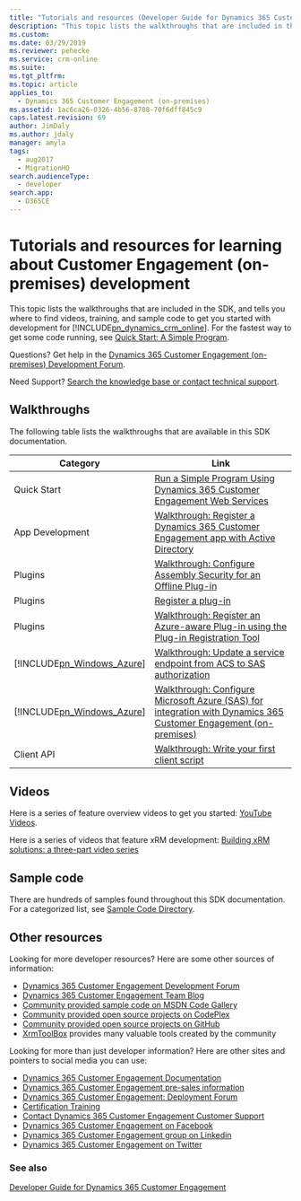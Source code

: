 ```yaml
---
title: "Tutorials and resources (Developer Guide for Dynamics 365 Customer Engagement (on-premises)) | MicrosoftDocs"
description: "This topic lists the walkthroughs that are included in the SDK, and tells you where to find videos, training, and sample code to get you started with development for Dynamics 365 Customer Engagement (on-premises)."
ms.custom: 
ms.date: 03/29/2019
ms.reviewer: pehecke
ms.service: crm-online
ms.suite: 
ms.tgt_pltfrm: 
ms.topic: article
applies_to: 
  - Dynamics 365 Customer Engagement (on-premises)
ms.assetid: 1ac6ca26-0326-4b56-8708-70f6dff845c9
caps.latest.revision: 69
author: JimDaly
ms.author: jdaly
manager: amyla
tags: 
  - aug2017
  - MigrationHO
search.audienceType: 
  - developer
search.app: 
  - D365CE
---
```

# Tutorials and resources for learning about Customer Engagement (on-premises) development

This topic lists the walkthroughs that are included in the SDK, and tells you where to find videos, training, and sample code to get you started with development for [!INCLUDE[pn_dynamics_crm_online](../includes/pn-dynamics-crm-online.md)]. For the fastest way to get some code running, see [Quick Start: A Simple Program](simple-program-web-services.md).

Questions? Get help in the [Dynamics 365 Customer Engagement (on-premises) Development Forum](https://social.microsoft.com/Forums/home?forum=crmdevelopment).

Need Support? [Search the knowledge base or contact technical support](https://go.microsoft.com/fwlink/p/?LinkID=394391).
<!-- TODO: Verify that this is still the correct link for support -->

<a name="walk"></a>

## Walkthroughs

The following table lists the walkthroughs that are available in this SDK documentation.


|                           Category                            |                                                                              Link                                                                               |
|---------------------------------------------------------------|-----------------------------------------------------------------------------------------------------------------------------------------------------------------|
|                          Quick Start                          |                                     [Run a Simple Program Using Dynamics 365 Customer Engagement Web Services](simple-program-web-services.md)                                      |
|                        App Development                        |                         [Walkthrough: Register a Dynamics 365 Customer Engagement app with Active Directory](walkthrough-register-app-active-directory.md)                          |
|                            Plugins                            |                  [Walkthrough: Configure Assembly Security for an Offline Plug-in](walkthrough-configure-assembly-security-offline-plugin.md)                   |
|                            Plugins                            |              [Register a plug-in](/powerapps/developer/common-data-service/register-plug-in)               |
|                            Plugins                            | [Walkthrough: Register an Azure-aware Plug-in using the Plug-in Registration Tool](walkthrough-register-azure-aware-plug-in-using-plug-in-registration-tool.md) |
| [!INCLUDE[pn_Windows_Azure](../includes/pn-windows-azure.md)] |              [Walkthrough: Update a service endpoint from ACS to SAS authorization](walkthrough-update-service-endpoint-acs-sas-authorization.md)               |
| [!INCLUDE[pn_Windows_Azure](../includes/pn-windows-azure.md)] |                [Walkthrough: Configure Microsoft Azure (SAS) for integration with Dynamics 365 Customer Engagement (on-premises)](walkthrough-configure-azure-sas-integration.md)                 |
|                          Client API                           |                             [Walkthrough: Write your first client script](clientapi/walkthrough-write-your-first-client-script.md)                              |

<a name="bkmk_video"></a>

## Videos

Here is a series of feature overview videos to get you started: [YouTube Videos](https://www.youtube.com/channel/UCJGCg4rB3QSs8y_1FquelBQ/playlists?view=50&flow=list&shelf_id=14).

Here is a series of videos that feature xRM development: [Building xRM solutions: a three-part video series](https://blogs.msdn.com/b/crm/archive/2015/11/25/building-xrm-solutions-three-part-video-series-available.aspx)

<a name="samples"></a>

## Sample code

There are hundreds of samples found throughout this SDK documentation. For a categorized list, see [Sample Code Directory](sample-code-directory.md).

<a name="other"></a>

## Other resources

Looking for more developer resources? Here are some other sources of information:

- [Dynamics 365 Customer Engagement Development Forum](https://social.microsoft.com/Forums/home?forum=crmdevelopment)
- [Dynamics 365 Customer Engagement Team Blog](https://blogs.msdn.com/b/crm/)
- [Community provided sample code on MSDN Code Gallery](https://code.msdn.microsoft.com/site/search?query=crm%2Bonline&f%5B0%5D.Value=crm%2Bonline&f%5B0%5D.Type=SearchText&ac=4)
- [Community provided open source projects on CodePlex](https://www.codeplex.com/site/search?query=dynamics%20crm&sortBy=Relevance&licenses=|&ac=4)
- [Community provided open source projects on GitHub](https://github.com/search?q=dynamics+365&s=stars)
- [XrmToolBox](https://www.xrmtoolbox.com/) provides many valuable tools created by the community

Looking for more than just developer information? Here are other sites and pointers to social media you can use:

- [Dynamics 365 Customer Engagement Documentation](https://docs.microsoft.com/dynamics365/)
- [Dynamics 365 Customer Engagement pre-sales information](https://www.microsoft.com/dynamics/default.aspx)
- [Dynamics 365 Customer Engagement: Deployment Forum](https://social.microsoft.com/Forums/crmdeployment/home/)
- [Certification Training](https://www.microsoft.com/learning/dynamics-certification.aspx)
- [Contact Dynamics 365 Customer Engagement Customer Support](https://go.microsoft.com/fwlink/p/?LinkID=394391)
- [Dynamics 365 Customer Engagement on Facebook](https://www.facebook.com/msftdynamics)
- [Dynamics 365 Customer Engagement group on Linkedin](https://www.linkedin.com/groups/21231)
- [Dynamics 365 Customer Engagement on Twitter](https://twitter.com/MSFTDynamics365)

### See also

[Developer Guide for Dynamics 365 Customer Engagement](overview.md)

